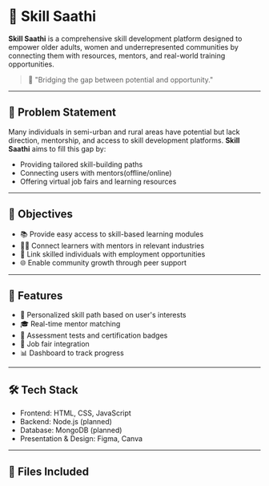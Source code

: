 # 🎯 Skill Saathi

**Skill Saathi** is a comprehensive skill development platform designed to empower older adults, women and underrepresented communities by connecting them with resources, mentors, and real-world training opportunities. 

> 🌱 "Bridging the gap between potential and opportunity."

---

## 🧠 Problem Statement
Many individuals in semi-urban and rural areas have potential but lack direction, mentorship, and access to skill development platforms. **Skill Saathi** aims to fill this gap by:
- Providing tailored skill-building paths
- Connecting users with mentors(offline/online)
- Offering virtual job fairs and learning resources

---

## 🎯 Objectives
- 📚 Provide easy access to skill-based learning modules
- 🧑‍🏫 Connect learners with mentors in relevant industries
- 🏢 Link skilled individuals with employment opportunities
- 🌐 Enable community growth through peer support

---

## 🔧 Features
- 📝 Personalized skill path based on user's interests
- 🎓 Real-time mentor matching
- 🧪 Assessment tests and certification badges
- 💼 Job fair integration
- 📊 Dashboard to track progress

---

## 🛠️ Tech Stack
- Frontend: HTML, CSS, JavaScript
- Backend: Node.js (planned)
- Database: MongoDB (planned)
- Presentation & Design: Figma, Canva

---

## 📂 Files Included
